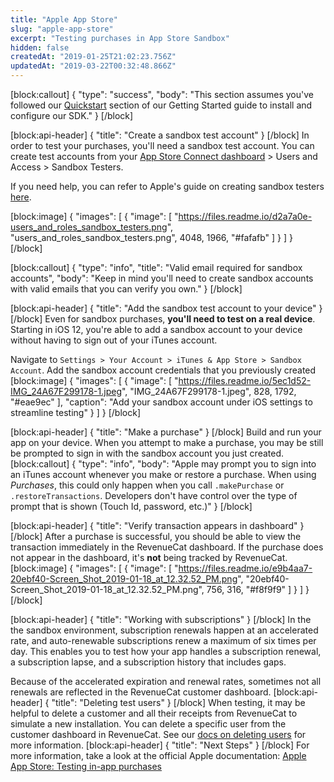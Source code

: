 ```yaml
---
title: "Apple App Store"
slug: "apple-app-store"
excerpt: "Testing purchases in App Store Sandbox"
hidden: false
createdAt: "2019-01-25T21:02:23.756Z"
updatedAt: "2019-03-22T00:32:48.866Z"
---
```

[block:callout]
{
  "type": "success",
  "body": "This section assumes you've followed our [Quickstart](doc:getting-started-1) section of our Getting Started guide to install and configure our SDK."
}
[/block]

[block:api-header]
{
  "title": "Create a sandbox test account"
}
[/block]
In order to test your purchases, you'll need a sandbox test account. You can create test accounts from your [App Store Connect dashboard](https://appstoreconnect.apple.com/) > Users and Access > Sandbox Testers. 

If you need help, you can refer to Apple's guide on creating sandbox testers [here](https://help.apple.com/app-store-connect/#/dev8b997bee1).

[block:image]
{
  "images": [
    {
      "image": [
        "https://files.readme.io/d2a7a0e-users_and_roles_sandbox_testers.png",
        "users_and_roles_sandbox_testers.png",
        4048,
        1966,
        "#fafafb"
      ]
    }
  ]
}
[/block]

[block:callout]
{
  "type": "info",
  "title": "Valid email required for sandbox accounts",
  "body": "Keep in mind you'll need to create sandbox accounts with valid emails that you can verify you own."
}
[/block]

[block:api-header]
{
  "title": "Add the sandbox test account to your device"
}
[/block]
Even for sandbox purchases, **you'll need to test on a real device**. Starting in iOS 12, you're able to add a sandbox account to your device without having to sign out of your iTunes account. 

Navigate to `Settings > Your Account > iTunes & App Store > Sandbox Account`. Add the sandbox account credentials that you previously created
[block:image]
{
  "images": [
    {
      "image": [
        "https://files.readme.io/5ec1d52-IMG_24A67F299178-1.jpeg",
        "IMG_24A67F299178-1.jpeg",
        828,
        1792,
        "#eae9ec"
      ],
      "caption": "Add your sandbox account under iOS settings to streamline testing"
    }
  ]
}
[/block]

[block:api-header]
{
  "title": "Make a purchase"
}
[/block]
Build and run your app on your device. When you attempt to make a purchase, you may be still be prompted to sign in with the sandbox account you just created. 
[block:callout]
{
  "type": "info",
  "body": "Apple may prompt you to sign into an iTunes account whenever you make or restore a purchase. When using *Purchases*, this could only happen when you call `.makePurchase` or `.restoreTransactions`. Developers don't have control over the type of prompt that is shown (Touch Id, password, etc.)"
}
[/block]

[block:api-header]
{
  "title": "Verify transaction appears in dashboard"
}
[/block]
After a purchase is successful, you should be able to view the transaction immediately in the RevenueCat dashboard. If the purchase does not appear in the dashboard, it's **not** being tracked by RevenueCat.
[block:image]
{
  "images": [
    {
      "image": [
        "https://files.readme.io/e9b4aa7-20ebf40-Screen_Shot_2019-01-18_at_12.32.52_PM.png",
        "20ebf40-Screen_Shot_2019-01-18_at_12.32.52_PM.png",
        756,
        316,
        "#f8f9f9"
      ]
    }
  ]
}
[/block]

[block:api-header]
{
  "title": "Working with subscriptions"
}
[/block]
In the the sandbox environment, subscription renewals happen at an accelerated rate, and auto-renewable subscriptions renew a maximum of six times per day. This enables you to test how your app handles a subscription renewal, a subscription lapse, and a subscription history that includes gaps.

Because of the accelerated expiration and renewal rates, sometimes not all renewals are reflected in the RevenueCat customer dashboard.
[block:api-header]
{
  "title": "Deleting test users"
}
[/block]
When testing, it may be helpful to delete a customer and all their receipts from RevenueCat to simulate a new installation. You can delete a specific user from the customer dashboard in RevenueCat. See our [docs on deleting users](doc:customers#section-delete-users) for more information.
[block:api-header]
{
  "title": "Next Steps"
}
[/block]
For more information, take a look at the official Apple documentation:
[Apple App Store: Testing in-app purchases](https://developer.apple.com/library/archive/documentation/NetworkingInternet/Conceptual/StoreKitGuide/Chapters/ShowUI.html)